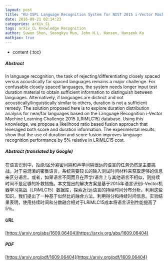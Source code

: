 ```yaml
---
layout: post
title: "KU-ISPL Language Recognition System for NIST 2015 i-Vector Machine Learning Challenge"
date: 2016-09-21 02:14:23
categories: arXiv_CL
tags: arXiv_CL Knowledge Recognition
author: Suwon Shon, Seongkyu Mun, John H.L. Hansen, Hanseok Ko
mathjax: true
---
```


* content
{:toc}

##### Abstract
In language recognition, the task of rejecting/differentiating closely spaced versus acoustically far spaced languages remains a major challenge. For confusable closely spaced languages, the system needs longer input test duration material to obtain sufficient information to distinguish between languages. Alternatively, if languages are distinct and not acoustically/linguistically similar to others, duration is not a sufficient remedy. The solution proposed here is to explore duration distribution analysis for near/far languages based on the Language Recognition i-Vector Machine Learning Challenge 2015 (LRiMLC15) database. Using this knowledge, we propose a likelihood ratio based fusion approach that leveraged both score and duration information. The experimental results show that the use of duration and score fusion improves language recognition performance by 5% relative in LRiMLC15 cost.

##### Abstract (translated by Google)
在语言识别中，拒绝/区分紧密间隔和声学间隔很远的语言的任务仍然是主要挑战。对于易混淆的密集语言，系统需要较长的输入测试时间材料来获取足够的信息来区分语言。或者，如果语言不同而且在声学/语言上与其他语言不相似，则持续时间不是足够的补救措施。本文提出的解决方案是基于2015年语言识别i-Vector机器学习挑战（LRiMLC15）数据库，探索近/远语言的持续时间分布分析。利用这些知识，我们提出了一种基于似然比的融合方法，利用得分和持续时间信息。实验结果表明，使用持续时间和分数融合相对于LRiMLC15成本将语言识别性能提高了5％。

##### URL
[https://arxiv.org/abs/1609.06404](https://arxiv.org/abs/1609.06404)

##### PDF
[https://arxiv.org/pdf/1609.06404](https://arxiv.org/pdf/1609.06404)

